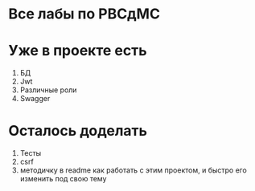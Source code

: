 # Все лабы по РВСдМС

# Уже в проекте есть 
1. БД
2. Jwt
3. Различные роли
4. Swagger
# Осталось доделать
1. Тесты
2. csrf
3. методичку в readme как работать с этим проектом, и быстро его изменить под свою тему
